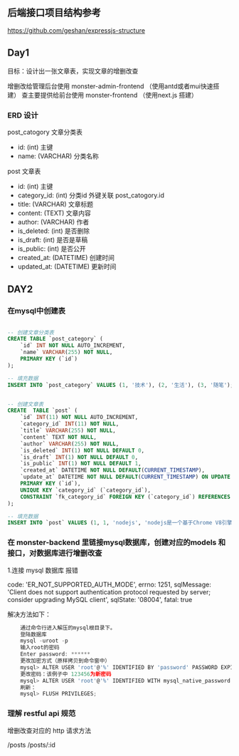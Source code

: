 ##  后端接口项目结构参考

https://github.com/geshan/expressjs-structure

## Day1

目标：设计出一张文章表，实现文章的增删改查

增删改给管理后台使用 monster-admin-frontend  （使用antd或者mui快速搭建）
查主要提供给前台使用 monster-frontend （使用next.js 搭建）

### ERD 设计

post_catogory 文章分类表

- id: (int) 主键
- name: (VARCHAR) 分类名称

post 文章表

- id: (int) 主键
- category_id: (int) 分类id 外键关联 post_catogory.id
- title: (VARCHAR) 文章标题
- content: (TEXT) 文章内容
- author: (VARCHAR) 作者
- is_deleted: (int) 是否删除
- is_draft: (int) 是否是草稿
- is_public: (int) 是否公开
- created_at: (DATETIME) 创建时间
- updated_at: (DATETIME) 更新时间


## DAY2 

### 在mysql中创建表

```sql

-- 创建文章分类表
CREATE TABLE `post_category` (
	`id` INT NOT NULL AUTO_INCREMENT,
	`name` VARCHAR(255) NOT NULL,
	PRIMARY KEY (`id`)
);

-- 填充数据
INSERT INTO `post_category` VALUES (1, '技术'), (2, '生活'), (3, '随笔');


-- 创建文章表
CREATE 	TABLE `post` (
    `id` INT(11) NOT NULL AUTO_INCREMENT,
    `category_id` INT(11) NOT NULL,
    `title` VARCHAR(255) NOT NULL,
    `content` TEXT NOT NULL,
    `author` VARCHAR(255) NOT NULL,
    `is_deleted` INT(1) NOT NULL DEFAULT 0,
    `is_draft` INT(1) NOT NULL DEFAULT 0,
    `is_public` INT(1) NOT NULL DEFAULT 1,
    `created_at` DATETIME NOT NULL DEFAULT(CURRENT_TIMESTAMP),
    `update_at` DATETIME NOT NULL DEFAULT(CURRENT_TIMESTAMP) ON UPDATE CURRENT_TIMESTAMP,
    PRIMARY KEY (`id`),
    UNIQUE KEY `category_id` (`category_id`),
    CONSTRAINT `fk_category_id` FOREIGN KEY (`category_id`) REFERENCES `post_category` (`id`)
);

-- 填充数据
INSERT INTO `post` VALUES (1, 1, 'nodejs', 'nodejs是一个基于Chrome V8引擎的JavaScript运行时', 'geshan', 0, 0, 1, '2020-01-01 00:00:00', '2020-01-01 00:00:00')
```

### 在 monster-backend 里链接mysql数据库，创建对应的models 和接口，对数据库进行增删改查

1.连接 mysql 数据库 报错

  code: 'ER_NOT_SUPPORTED_AUTH_MODE',
  errno: 1251,
  sqlMessage: 'Client does not support authentication protocol requested by server; consider upgrading MySQL client',
  sqlState: '08004',
  fatal: true

解决方法如下：
```js
    通过命令行进入解压的mysql根目录下。
    登陆数据库 
    mysql -uroot -p
    输入root的密码 
    Enter password: ******
    更改加密方式（原样拷贝到命令窗中） 
    mysql> ALTER USER 'root'@'%' IDENTIFIED BY 'password' PASSWORD EXPIRE NEVER;
    更改密码：该例子中 123456为新密码 
    mysql> ALTER USER 'root'@'%' IDENTIFIED WITH mysql_native_password BY 'password';
    刷新： 
    mysql> FLUSH PRIVILEGES;
 ```


 ### 理解 restful api 规范

 增删改查对应的 http 请求方法

 /posts
 /posts/:id